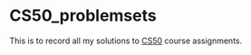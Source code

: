 # CS50_problemsets
This is to record all my solutions to [CS50](https://cs50.harvard.edu/college/2020/spring/) course assignments.
